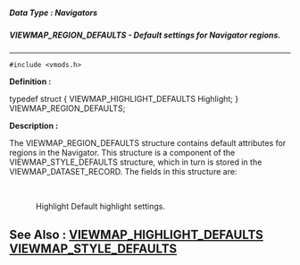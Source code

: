 ##### Data Type : Navigators
##### VIEWMAP_REGION_DEFAULTS - Default settings for Navigator regions.
---
```
#include <vmods.h>
```

**Definition :**

typedef struct {
   VIEWMAP_HIGHLIGHT_DEFAULTS Highlight;
} VIEWMAP_REGION_DEFAULTS;

**Description :**

The VIEWMAP_REGION_DEFAULTS structure contains default attributes for regions in the Navigator.  This structure is a component of the VIEWMAP_STYLE_DEFAULTS structure, which in turn is stored in the VIEWMAP_DATASET_RECORD.  The fields in this structure are:
<ul><br>

<ul>Highlight	Default highlight settings.</ul>
</ul>



**See Also :**
[VIEWMAP_HIGHLIGHT_DEFAULTS](/domino-c-api-docs/reference/Data/VIEWMAP_HIGHLIGHT_DEFAULTS)
[VIEWMAP_STYLE_DEFAULTS](/domino-c-api-docs/reference/Data/VIEWMAP_STYLE_DEFAULTS)
---
